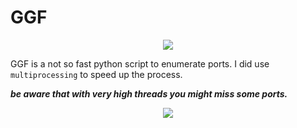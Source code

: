 # GGF

<p align="center">
<img src="https://user-images.githubusercontent.com/78124142/179854800-32a77f78-8aba-48ac-a792-2733a91dba47.gif" />
</p>

   GGF is a not so fast python script to enumerate ports. I did use ```multiprocessing``` to speed up the process.
   
***be aware that with very high threads you might miss some ports.***


<p align="center">
<img src="https://user-images.githubusercontent.com/78124142/180364199-ce24c503-70fe-48cd-9884-1a68e64f6f56.gif" />
</p>
